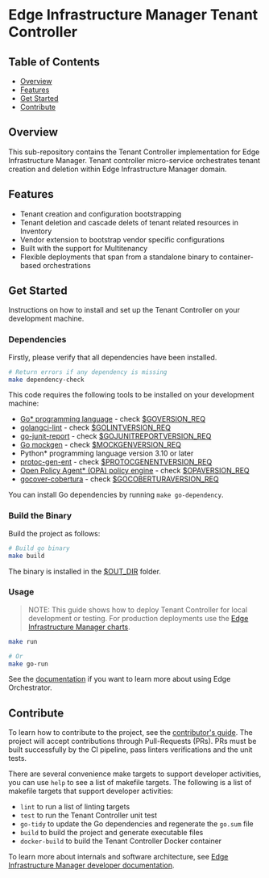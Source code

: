 # Edge Infrastructure Manager Tenant Controller

## Table of Contents

- [Overview](#overview)
- [Features](#features)
- [Get Started](#get-started)
- [Contribute](#contribute)

## Overview

This sub-repository contains the Tenant Controller implementation for Edge Infrastructure Manager. Tenant controller
micro-service orchestrates tenant creation and deletion within Edge Infrastructure Manager domain.

## Features

- Tenant creation and configuration bootstrapping
- Tenant deletion and cascade delets of tenant related resources in Inventory
- Vendor extension to bootstrap vendor specific configurations
- Built with the support for Multitenancy
- Flexible deployments that span from a standalone binary to container-based orchestrations

## Get Started

Instructions on how to install and set up the Tenant Controller on your development machine.

### Dependencies

Firstly, please verify that all dependencies have been installed.

```bash
# Return errors if any dependency is missing
make dependency-check
```

This code requires the following tools to be installed on your development machine:

- [Go\* programming language](https://go.dev) - check [$GOVERSION_REQ](../version.mk)
- [golangci-lint](https://github.com/golangci/golangci-lint) - check [$GOLINTVERSION_REQ](../version.mk)
- [go-junit-report](https://github.com/jstemmer/go-junit-report) - check [$GOJUNITREPORTVERSION_REQ](../version.mk)
- [Go mockgen](https://github.com/golang/mock) - check [$MOCKGENVERSION_REQ](../version.mk)
- Python\* programming language version 3.10 or later
- [protoc-gen-ent](https://github.com/ent/contrib/tree/master/entproto/cmd/protoc-gen-ent) - check
[$PROTOCGENENTVERSION_REQ](../version.mk)
- [Open Policy Agent\* (OPA) policy engine](https://www.openpolicyagent.org) - check [$OPAVERSION_REQ](../version.mk)
- [gocover-cobertura](github.com/boumenot/gocover-cobertura) - check [$GOCOBERTURAVERSION_REQ](../version.mk)

You can install Go dependencies by running `make go-dependency`.

### Build the Binary

Build the project as follows:

```bash
# Build go binary
make build
```

The binary is installed in the [$OUT_DIR](../common.mk) folder.

### Usage

> NOTE: This guide shows how to deploy Tenant Controller for local development or testing. For production deployments
use the [Edge Infrastructure Manager charts][inframanager-charts].

```bash
make run

# Or
make go-run
```

See the [documentation][user-guide-url] if you want to learn more about using Edge Orchestrator.

## Contribute

To learn how to contribute to the project, see the [contributor's guide][contributors-guide-url]. The project will
accept contributions through Pull-Requests (PRs). PRs must be built successfully by the CI pipeline, pass linters
verifications and the unit tests.

There are several convenience make targets to support developer activities, you can use `help` to see a list of makefile
targets. The following is a list of makefile targets that support developer activities:

- `lint` to run a list of linting targets
- `test` to run the Tenant Controller unit test
- `go-tidy` to update the Go dependencies and regenerate the `go.sum` file
- `build` to build the project and generate executable files
- `docker-build` to build the Tenant Controller Docker container

To learn more about internals and software architecture, see
[Edge Infrastructure Manager developer documentation][inframanager-dev-guide-url].

[user-guide-url]: https://docs.openedgeplatform.intel.com/edge-manage-docs/main/user_guide/get_started_guide/index.html
[inframanager-dev-guide-url]: https://docs.openedgeplatform.intel.com/edge-manage-docs/main/developer_guide/infra_manager/index.html
[contributors-guide-url]: https://docs.openedgeplatform.intel.com/edge-manage-docs/main/developer_guide/contributor_guide/index.html
[inframanager-charts]: https://github.com/open-edge-platform/infra-charts
